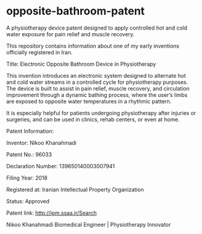# opposite-bathroom-patent
A physiotherapy device patent designed to apply controlled hot and cold water exposure for pain relief and muscle recovery.

This repository contains information about one of my early inventions officially registered in Iran.

Title: Electronic Opposite Bathroom Device in Physiotherapy

This invention introduces an electronic system designed to alternate hot and cold water streams in a controlled cycle for physiotherapy purposes. The device is built to assist in pain relief, muscle recovery, and circulation improvement through a dynamic bathing process, where the user’s limbs are exposed to opposite water temperatures in a rhythmic pattern.

It is especially helpful for patients undergoing physiotherapy after injuries or surgeries, and can be used in clinics, rehab centers, or even at home.

Patent Information:

Inventor: Nikoo Khanahmadi

Patent No.: 96033

Declaration Number: 139650140003007941

Filing Year: 2018

Registered at: Iranian Intellectual Property Organization

Status: Approved

Patent link: http://ipm.ssaa.ir/Search

Nikoo Khanahmadi
Biomedical Engineer | Physiotherapy Innovator

